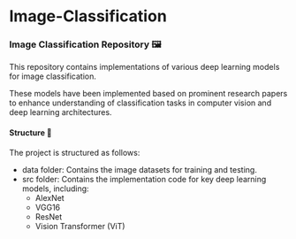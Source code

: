 # Image-Classification

### Image Classification Repository 🖼️
This repository contains implementations of various deep learning models for image classification. 

These models have been implemented based on prominent research papers to enhance understanding of classification tasks in computer vision and deep learning architectures.

#### Structure 📂
The project is structured as follows:

- data folder: Contains the image datasets for training and testing.
- src folder: Contains the implementation code for key deep learning models, including:
  - AlexNet
  - VGG16
  - ResNet
  - Vision Transformer (ViT)
